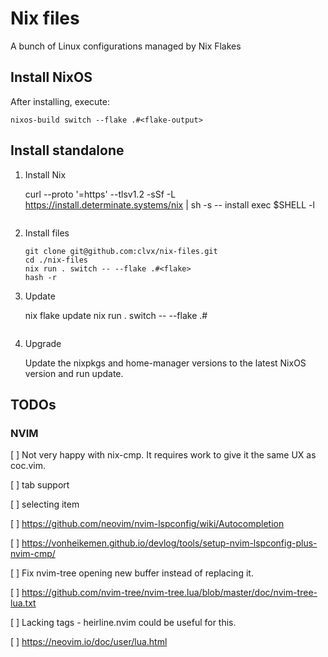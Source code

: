 # Nix files

A bunch of Linux configurations managed by Nix Flakes

## Install NixOS

After installing, execute:

    nixos-build switch --flake .#<flake-output>

## Install standalone

1. Install Nix


    curl --proto '=https' --tlsv1.2 -sSf -L https://install.determinate.systems/nix | sh -s -- install
    exec $SHELL -l
    ```

2. Install files

    ```
    git clone git@github.com:clvx/nix-files.git
    cd ./nix-files
    nix run . switch -- --flake .#<flake>
    hash -r
    ```

3. Update 


    nix flake update
    nix run . switch -- --flake .#<flake>
    ```

4. Upgrade
    
    Update the nixpkgs and home-manager versions to the latest NixOS version and 
    run update.

## TODOs


### NVIM

[ ] Not very happy with nix-cmp. It requires work to give it the same UX as coc.vim.

[ ] tab support

[ ] selecting item

[ ] https://github.com/neovim/nvim-lspconfig/wiki/Autocompletion

[ ] https://vonheikemen.github.io/devlog/tools/setup-nvim-lspconfig-plus-nvim-cmp/

[ ] Fix nvim-tree opening new buffer instead of replacing it.

[ ] https://github.com/nvim-tree/nvim-tree.lua/blob/master/doc/nvim-tree-lua.txt

 [ ] Lacking tags - heirline.nvim could be useful for this.

[ ] https://neovim.io/doc/user/lua.html
